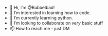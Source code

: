 - 👋 Hi, I’m @Bubbelbad!
- 👀 I’m interested in learning how to code.
- 🌱 I’m currently learning python.
- 💞️ I’m looking to collaborate on _very_ basic stuff
- 📫 How to reach me - just DM

<!---
Bubbelbad/Bubbelbad is a ✨ special ✨ repository because its `README.md` (this file) appears on your GitHub profile.
You can click the Preview link to take a look at your changes.
--->
